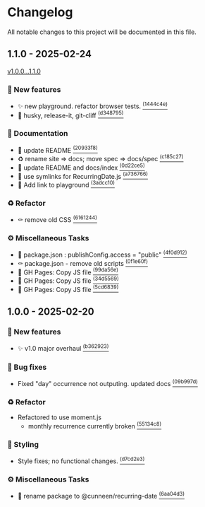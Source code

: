 # Changelog

All notable changes to this project will be documented in this file.

## 1.1.0 - 2025-02-24

[v1.0.0...1.1.0](../../compare/v1.0.0...1.1.0)

### :rocket: New features

- :sparkles: new playground. refactor browser tests. [<sup>(1444c4e)</sup>][1444c4e]
- :hammer: husky, release-it, git-cliff [<sup>(d348795)</sup>][d348795]

### :memo: Documentation

- :memo: update README [<sup>(20933f8)</sup>][20933f8]
- :recycle: rename site => docs; move spec => docs/spec [<sup>(c185c27)</sup>][c185c27]
- :memo: update README and docs/index [<sup>(0d22ce5)</sup>][0d22ce5]
- :memo: use symlinks for RecurringDate.js [<sup>(a736766)</sup>][a736766]
- :memo: Add link to playground [<sup>(3adcc10)</sup>][3adcc10]

### :recycle: Refactor

- :coffin: remove old CSS [<sup>(6161244)</sup>][6161244]

### :gear: Miscellaneous Tasks

- :bookmark: package.json : publishConfig.access = "public" [<sup>(4f0d912)</sup>][4f0d912]
- :coffin: package.json - remove old scripts [<sup>(0f1e60f)</sup>][0f1e60f]
- :green_heart: GH Pages: Copy JS file [<sup>(99da56e)</sup>][99da56e]
- :green_heart: GH Pages: Copy JS file [<sup>(34d5569)</sup>][34d5569]
- :green_heart: GH Pages: Copy JS file [<sup>(5cd6839)</sup>][5cd6839]

<!-- LINKS -->
[4f0d912]:../../commit/4f0d912fd5b9b9edb66715cf8da280724750c7fc
[1444c4e]:../../commit/1444c4e429f2d6c0d3ce889265b1f27cf032c483
[20933f8]:../../commit/20933f84dd1939fa854fbd29b439101cdddb02ce
[c185c27]:../../commit/c185c2704369d1f1a34b0f2546db959c051750e2
[6161244]:../../commit/61612449c05e981adc43152eed82116ee7255d6e
[0d22ce5]:../../commit/0d22ce5ca09675dedff6da01793a8296d9eb6ba4
[0f1e60f]:../../commit/0f1e60fb8b44d2bd74efed1163f505f3f49b95e1
[a736766]:../../commit/a7367663429bfef18f0e09596788d56abe619a4a
[b9eed8b]:../../commit/b9eed8b0d2a9d42f0bf88dea15c83950615ba43d
[b0e767c]:../../commit/b0e767cdc892a2905f6502799feb7d80cb651198
[99da56e]:../../commit/99da56e70f9a28908125caf860600764836f4e8f
[34d5569]:../../commit/34d5569536fa5a33d6d109f333a712dbae4bae63
[5cd6839]:../../commit/5cd683963b76be53375c6ba5590680080ce53538
[3adcc10]:../../commit/3adcc10c7d0978571325ed9eee8c5f7e8172c6b4
[d348795]:../../commit/d3487957dd319e2b210fccd7e4f30939a19a983b

## 1.0.0 - 2025-02-20


### :rocket: New features

- :sparkles: v1.0 major overhaul [<sup>(b362923)</sup>][b362923]

### :bug: Bug fixes

- Fixed "day" occurrence not outputing. updated docs [<sup>(09b997d)</sup>][09b997d]

### :recycle: Refactor

- Refactored to use moment.js
  - monthly recurrence currently broken [<sup>(55134c8)</sup>][55134c8]

### :lipstick: Styling

- Style fixes; no functional changes. [<sup>(d7cd2e3)</sup>][d7cd2e3]

### :gear: Miscellaneous Tasks

- :truck: rename package to @cunneen/recurring-date [<sup>(6aa04d3)</sup>][6aa04d3]

<!-- LINKS -->
[99afd9f]:../../commit/99afd9f44955b215ec7e8372b265f0d078770a47
[4c662bb]:../../commit/4c662bb305077df59604e1398ef83eb0978c8a44
[954c636]:../../commit/954c63685a3e138d1e9827c47e49eae270d641a4
[5336909]:../../commit/53369095796eced2bc713c2bef41959e3f42457f
[1b0be14]:../../commit/1b0be1431314c5bcbd7677a39b58063609cfb187
[f6055de]:../../commit/f6055dea1198b98ea3e33cb4a0cb528708286407
[341ccbd]:../../commit/341ccbd465de9ec2d888ad27a4ba81c3bd82cfdf
[1a52fdb]:../../commit/1a52fdbaf44275d18721d47e36ee5782b5d45ece
[09b997d]:../../commit/09b997d6031de47c5c96c26cfd5987d59e83919c
[25ca7e7]:../../commit/25ca7e7e36d63d9934bba3933250fa3d37b0e3ea
[72face1]:../../commit/72face117fafd65f27f0f6bec8a4726b09abcd77
[498714b]:../../commit/498714ba5619f2ffc6db37df53069e3aaf8726aa
[3b13f45]:../../commit/3b13f45fcd6fff30bbd964f1138966b02c2510b9
[55134c8]:../../commit/55134c8152b8711e2aa9cdb91377b7f65bedd73f
[9a649ff]:../../commit/9a649ffb27935c50484e47beddc03853b2616177
[53956d6]:../../commit/53956d6720bcf3e8fd99226e2cad62427dfc758e
[71af229]:../../commit/71af2290721dd3f253df37da804f0b73d7f8727d
[6585e18]:../../commit/6585e180fcd08e88e2c272fdbcf20fb49f9a0545
[10052df]:../../commit/10052dfe8db947b8e032e26b5e0d063ba9abcb40
[229866d]:../../commit/229866da09071c51c8d20c60f108080fdc80da19
[16e9cf1]:../../commit/16e9cf1ea6b9d85949b17dc53cb1fb982e4539d2
[e83e029]:../../commit/e83e0296440841d5285e17cbd85d6dafd9f65651
[b759640]:../../commit/b759640c7f1e222de8216f8e08cba1a6d7ef466d
[d7cd2e3]:../../commit/d7cd2e35407560a78783d7b58c8844646274197e
[0ef7443]:../../commit/0ef7443e29461384d4428e4e8688db39766e3f66
[b362923]:../../commit/b362923f3f44033c16845f47b26fdc158ea5c34e
[6aa04d3]:../../commit/6aa04d37eef0270b8b4eef52104b7dfce70ca8a3

<!-- generated by git-cliff -->
